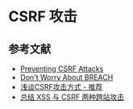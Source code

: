 # CSRF 攻击

## 参考文献

- [Preventing CSRF Attacks](http://blog.ircmaxell.com/2013/02/preventing-csrf-attacks.html)
- [Don't Worry About BREACH](http://blog.ircmaxell.com/2013/08/dont-worry-about-breach.html)
- [浅谈CSRF攻击方式 - 推荐](http://www.cnblogs.com/hyddd/archive/2009/04/09/1432744.html)
- [总结 XSS 与 CSRF 两种跨站攻击](https://blog.tonyseek.com/post/introduce-to-xss-and-csrf/)